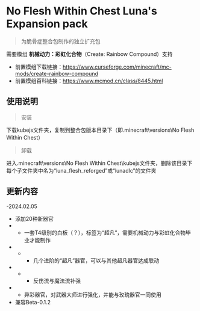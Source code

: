 # No Flesh Within Chest Luna's Expansion pack

> 为脆骨症整合包制作的独立扩充包

需要模组 **机械动力：彩虹化合物**（Create: Rainbow Compound）支持

 - 前置模组下载链接：https://www.curseforge.com/minecraft/mc-mods/create-rainbow-compound
 - 前置模组百科链接：https://www.mcmod.cn/class/8445.html

## 使用说明
 > 安装

下载kubejs文件夹，复制到整合包版本目录下（即.minecraft\versions\No Flesh Within Chest）

 > 卸载

进入.minecraft\versions\No Flesh Within Chest\kubejs文件夹，删除该目录下每个子文件夹中名为“luna_flesh_reforged”或“lunadlc”的文件夹

## 更新内容
-2024.02.05
- 添加20种新器官
- - 一套T4级别的白板（？），标签为“超凡”，需要机械动力与彩虹化合物毕业才能制作
- - - 几个进阶的“超凡”器官，可以与其他超凡器官达成联动
- - - 反伤流与魔法流补强
- - 异彩器官，对武器大师进行强化，并能与玫瑰器官一同使用
- 兼容Beta-0.1.2 
